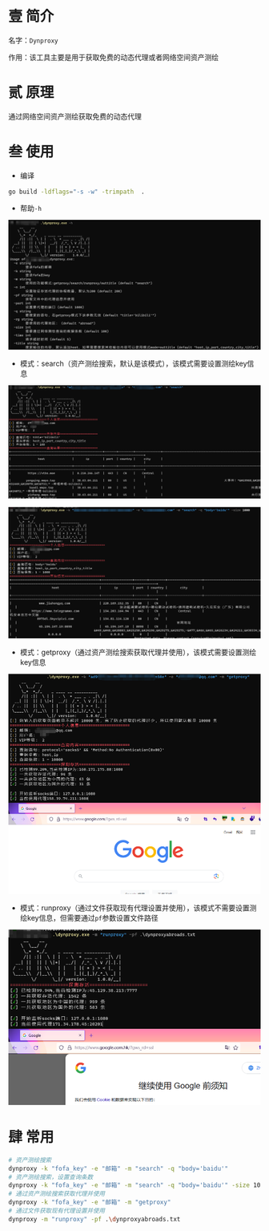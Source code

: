 # 壹 简介

名字：`Dynproxy`

作用：该工具主要是用于获取免费的动态代理或者网络空间资产测绘

# 贰 原理

通过网络空间资产测绘获取免费的动态代理

# 叁 使用

- 编译

```bash
go build -ldflags="-s -w" -trimpath  .
```

- 帮助`-h`

![image-20230721131257936](image/image-20230721131257936.png)

- 模式：search（资产测绘搜索，默认是该模式），该模式需要设置测绘key信息

![image-20230721125523932](image/image-20230721125523932.png)

![image-20230721132223567](image/image-20230721132223567.png)



- 模式：getproxy（通过资产测绘搜索获取代理并使用），该模式需要设置测绘key信息

![image-20230721130243838](image/image-20230721130243838.png)

- 模式：runproxy（通过文件获取现有代理设置并使用），该模式不需要设置测绘key信息，但需要通过`pf`参数设置文件路径

![image-20230721130939194](image/image-20230721130939194.png)

# 肆 常用

```bash
# 资产测绘搜索
dynproxy -k "fofa_key" -e "邮箱" -m "search" -q "body='baidu'"
# 资产测绘搜索，设置查询条数
dynproxy -k "fofa_key" -e "邮箱" -m "search" -q "body='baidu'" -size 1000
# 通过资产测绘搜索获取代理并使用
dynproxy -k "fofa_key" -e "邮箱" -m "getproxy"
# 通过文件获取现有代理设置并使用
dynproxy -m "runproxy" -pf .\dynproxyabroads.txt
```
